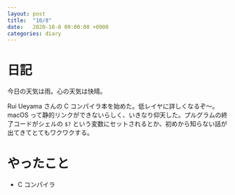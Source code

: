 ```yaml
---
layout: post
title:  "10/8"
date:   2020-10-8 09:00:00 +0900
categories: diary
---
```

# 日記

今日の天気は雨。心の天気は快晴。

Rui Ueyama さんの C コンパイラ本を始めた。低レイヤに詳しくなるぞ～。macOS って静的リンクができないらしく、いきなり仰天した。プルグラムの終了コードがシェルの ```$?``` という変数にセットされるとか、初めから知らない話が出てきてとてもワクワクする。

# やったこと

- C コンパイラ